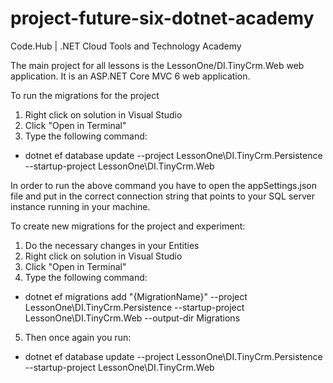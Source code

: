 # project-future-six-dotnet-academy
Code.Hub | .NET Cloud Tools and Technology Academy

The main project for all lessons is the LessonOne/DI.TinyCrm.Web web application. It is an ASP.NET Core MVC 6 web application.

To run the migrations for the project
1. Right click on solution in Visual Studio
2. Click "Open in Terminal"
3. Type the following command:
  - dotnet ef database update --project LessonOne\DI.TinyCrm.Persistence --startup-project LessonOne\DI.TinyCrm.Web

In order to run the above command you have to open the appSettings.json file and put in the correct connection string that points to your SQL server instance running in your machine.

To create new migrations for the project and experiment:
1. Do the necessary changes in your Entities
2. Right click on solution in Visual Studio
3. Click "Open in Terminal"
4. Type the following command: 
  - dotnet ef migrations add "{MigrationName}" --project LessonOne\DI.TinyCrm.Persistence --startup-project LessonOne\DI.TinyCrm.Web --output-dir Migrations
5. Then once again you run:
  - dotnet ef database update --project LessonOne\DI.TinyCrm.Persistence --startup-project LessonOne\DI.TinyCrm.Web
